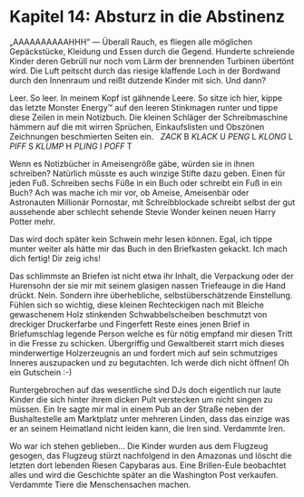 # Kapitel 14: Absturz in die Abstinenz

„AAAAAAAAAAHHH“ — Überall Rauch, es fliegen alle möglichen Gepäckstücke, Kleidung und Essen durch die Gegend. Hunderte schreiende Kinder deren Gebrüll nur noch vom Lärm der brennenden Turbinen übertönt wird. Die Luft peitscht durch das riesige klaffende Loch in der Bordwand durch den Innenraum und reißt dutzende Kinder mit sich. Und dann?

Leer. So leer. In meinem Kopf ist gähnende Leere. So sitze ich hier, kippe das letzte Monster Energy™️ auf den leeren Stinkmagen runter und tippe diese Zeilen in mein Notizbuch. Die kleinen Schläger der Schreibmaschine hämmern auf die mit wirren Sprüchen, Einkaufslisten und Obszönen Zeichnungen beschmierten Seiten ein.   *ZACK* B *KLACK* U *PENG* L *KLONG* L *PIFF* S *KLUMP* H *PLING* I *POFF* T 

Wenn es Notizbücher in Ameisengröße gäbe, würden sie in ihnen schreiben? Natürlich müsste es auch winzige Stifte dazu geben. Einen für jeden Fuß. Schreiben sechs Füße in ein Buch oder schreibt ein Fuß in ein Buch? Ach was mache ich mir vor, ob Ameise, Ameisenbär oder Astronauten Millionär Pornostar, mit Schreibblockade schreibt selbst der gut aussehende aber schlecht sehende Stevie Wonder keinen neuen Harry Potter mehr. 

Das wird doch später kein Schwein mehr lesen können. Egal, ich tippe munter weiter als hätte mir das Buch in den Briefkasten gekackt. Ich mach dich fertig! Dir zeig ichs! 

Das schlimmste an Briefen ist nicht etwa ihr Inhalt, die Verpackung oder der Hurensohn der sie mir mit seinem glasigen nassen Triefeauge in die Hand drückt. Nein. Sondern ihre überhebliche, selbstüberschätzende Einstellung. Fühlen sich so wichtig, diese kleinen Rechteckigen nach mit Bleiche gewaschenem Holz stinkenden Schwabbelscheiben beschmutzt von dreckiger Druckerfarbe und Fingerfett Reste eines jenen Brief in Briefumschlag legende Person welche es für nötig empfand mir diesen Tritt in die Fresse zu schicken. Übergriffig und Gewaltbereit starrt mich dieses minderwertige Holzerzeugnis an und fordert mich auf sein schmutziges Inneres auszupacken und zu begutachten. Ich werde dich nicht öffnen! Oh ein Gutschein :-)

Runtergebrochen auf das wesentliche sind DJs doch eigentlich nur laute Kinder die sich hinter ihrem dicken Pult verstecken um nicht singen zu müssen. Ein Ire sagte mir mal in einem Pub an der Straße neben der Bushaltestelle am Marktplatz unter mehreren Linden, dass das einzige was er an seinem Heimatland nicht leiden kann, die Iren sind. Verdammte Iren.

Wo war ich stehen geblieben… Die Kinder wurden aus dem Flugzeug gesogen, das Flugzeug stürzt nachfolgend in den Amazonas und löscht die letzten dort lebenden Riesen Capybaras aus. Eine Brillen-Eule beobachtet alles und wird die Geschichte später an die Washington Post verkaufen. Verdammte Tiere die Menschensachen machen.
